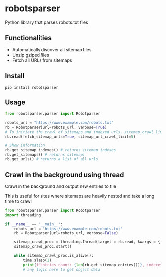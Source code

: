 # robotsparser
Python library that parses robots.txt files

## Functionalities

- Automatically discover all sitemap files
- Unzip gziped files
- Fetch all URLs from sitemaps

## Install
```
pip install robotsparser
```

## Usage

```python
from robotsparser.parser import Robotparser

robots_url = "https://www.example.com/robots.txt"
rb = Robotparser(url=robots_url, verbose=True)
# To initiate the crawl of sitemaps and indexed urls. sitemap_crawl_limit argument is optional
rb.read(fetch_sitemap_urls=True, sitemap_url_crawl_limit=5)

# Show information
rb.get_sitemap_indexes() # returns sitemap indexes
rb.get_sitemaps() # returns sitemaps
rb.get_urls() # returns a list of all urls
```

## Crawl in the background using thread

Crawl in the background and output new entries to file

This is useful for sites where sitemaps are heavily nested and take a long
time to crawl

```python
from robotsparser.parser import Robotparser
import threading

if __name__ == '__main__':
    robots_url = "https://www.example.com/robots.txt"
    rb = Robotparser(url=robots_url, verbose=False)

    sitemap_crawl_proc = threading.Thread(target = rb.read, kwargs = {'fetch_sitemap_urls': False}, daemon=True)
    sitemap_crawl_proc.start()

    while sitemap_crawl_proc.is_alive():
        time.sleep(1)
        print(f"entries_count: {len(rb.get_sitemap_entries())}, indexes: {len(rb.get_sitemap_indexes())}")
        # any logic here to get object data
```